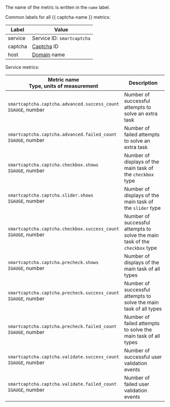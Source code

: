 The name of the metric is written in the `name` label.

Common labels for all {{ captcha-name }} metrics:

| Label | Value |
| --- | --- |
| service | Service ID: `smartcaptcha` |
| captcha | [Captcha](../../../smartcaptcha/concepts/validation.md) ID |
| host | [Domain](../../../smartcaptcha/concepts/domain-validation.md) name |

Service metrics:

| Metric name<br>Type, units of measurement | Description |
| --- | --- |
| `smartcaptcha.captcha.advanced.success_count`<br>`IGAUGE`, number | Number of successful attempts to solve an extra task |
| `smartcaptcha.captcha.advanced.failed_count`<br>`IGAUGE`, number | Number of failed attempts to solve an extra task |
| `smartcaptcha.captcha.checkbox.shows`<br>`IGAUGE`, number | Number of displays of the main task of the `checkbox` type |
| `smartcaptcha.captcha.slider.shows`<br>`IGAUGE`, number | Number of displays of the main task of the `slider` type |
| `smartcaptcha.captcha.checkbox.success_count`<br>`IGAUGE`, number | Number of successful attempts to solve the main task of the `checkbox` type |
| `smartcaptcha.captcha.precheck.shows`<br>`IGAUGE`, number | Number of displays of the main task of all types |
| `smartcaptcha.captcha.precheck.success_count`<br>`IGAUGE`, number | Number of successful attempts to solve the main task of all types |
| `smartcaptcha.captcha.precheck.failed_count`<br>`IGAUGE`, number | Number of failed attempts to solve the main task of all types |
| `smartcaptcha.captcha.validate.success_count`<br>`IGAUGE`, number | Number of successful user validation events |
| `smartcaptcha.captcha.validate.failed_count`<br>`IGAUGE`, number | Number of failed user validation events |